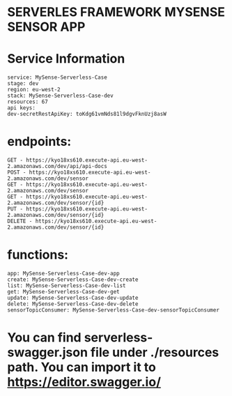 # SERVERLES FRAMEWORK MYSENSE SENSOR APP

# Service Information

    service: MySense-Serverless-Case
    stage: dev
    region: eu-west-2
    stack: MySense-Serverless-Case-dev
    resources: 67
    api keys:
    dev-secretRestApiKey: toKdg61vmNds81l9dgvFknUzj8asW

# endpoints:

    GET - https://kyo18xs610.execute-api.eu-west-2.amazonaws.com/dev/api/api-docs
    POST - https://kyo18xs610.execute-api.eu-west-2.amazonaws.com/dev/sensor
    GET - https://kyo18xs610.execute-api.eu-west-2.amazonaws.com/dev/sensor
    GET - https://kyo18xs610.execute-api.eu-west-2.amazonaws.com/dev/sensor/{id}
    PUT - https://kyo18xs610.execute-api.eu-west-2.amazonaws.com/dev/sensor/{id}
    DELETE - https://kyo18xs610.execute-api.eu-west-2.amazonaws.com/dev/sensor/{id}

# functions:

    app: MySense-Serverless-Case-dev-app
    create: MySense-Serverless-Case-dev-create
    list: MySense-Serverless-Case-dev-list
    get: MySense-Serverless-Case-dev-get
    update: MySense-Serverless-Case-dev-update
    delete: MySense-Serverless-Case-dev-delete
    sensorTopicConsumer: MySense-Serverless-Case-dev-sensorTopicConsumer

# You can find serverless-swagger.json file under ./resources path. You can import it to https://editor.swagger.io/
